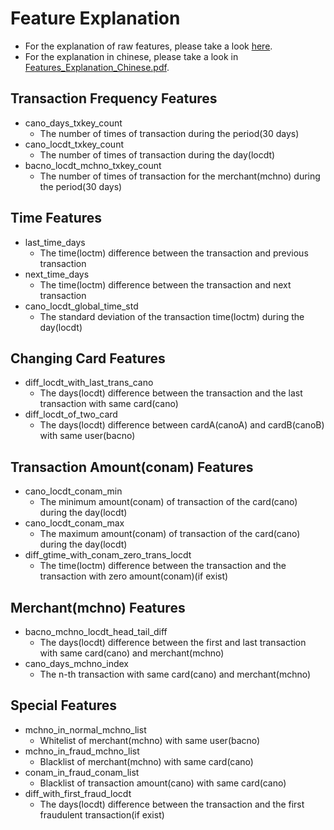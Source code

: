 # Feature Explanation
* For the explanation of raw features, please take a look [here](https://github.com/aarontong95/TBrain_Credit_Card/blob/master/data/dataset_description.pdf).
* For the explanation in chinese, please take a look in [Features_Explanation_Chinese.pdf](https://github.com/aarontong95/TBrain_Credit_Card/blob/master/preprocess/Features_Explanation_Chinese.pdf).
## Transaction Frequency Features 
* cano_days_txkey_count 
  * The number of times of transaction during the period(30 days)
* cano_locdt_txkey_count
  * The number of times of transaction during the day(locdt)
* bacno_locdt_mchno_txkey_count
  * The number of times of transaction for the merchant(mchno) during the period(30 days)
                                    

## Time Features 
* last_time_days
  * The time(loctm) difference between the transaction and previous transaction
* next_time_days
  * The time(loctm) difference between the transaction and next transaction
* cano_locdt_global_time_std 
  * The standard deviation of the transaction time(loctm) during the day(locdt)             

## Changing Card Features
* diff_locdt_with_last_trans_cano
  * The days(locdt) difference between the transaction and the last transaction with same card(cano)
* diff_locdt_of_two_card
  * The days(locdt) difference between cardA(canoA) and cardB(canoB) with same user(bacno)

## Transaction Amount(conam) Features 
* cano_locdt_conam_min
  * The minimum amount(conam) of transaction of the card(cano) during the day(locdt)
* cano_locdt_conam_max
  * The maximum amount(conam) of transaction of the card(cano) during the day(locdt)
* diff_gtime_with_conam_zero_trans_locdt
  * The time(loctm) difference between the transaction and the transaction with zero amount(conam)(if exist) 

## Merchant(mchno) Features
* bacno_mchno_locdt_head_tail_diff
  * The days(locdt) difference between the first and last transaction with same card(cano) and merchant(mchno)
* cano_days_mchno_index
  * The n-th transaction with same card(cano) and merchant(mchno)

## Special Features
* mchno_in_normal_mchno_list
  * Whitelist of merchant(mchno) with same user(bacno)
* mchno_in_fraud_mchno_list
  * Blacklist of merchant(mchno) with same card(cano)
* conam_in_fraud_conam_list
  * Blacklist of transaction amount(cano) with same card(cano)
* diff_with_first_fraud_locdt
  * The days(locdt) difference between the transaction and the first fraudulent transaction(if exist) 
